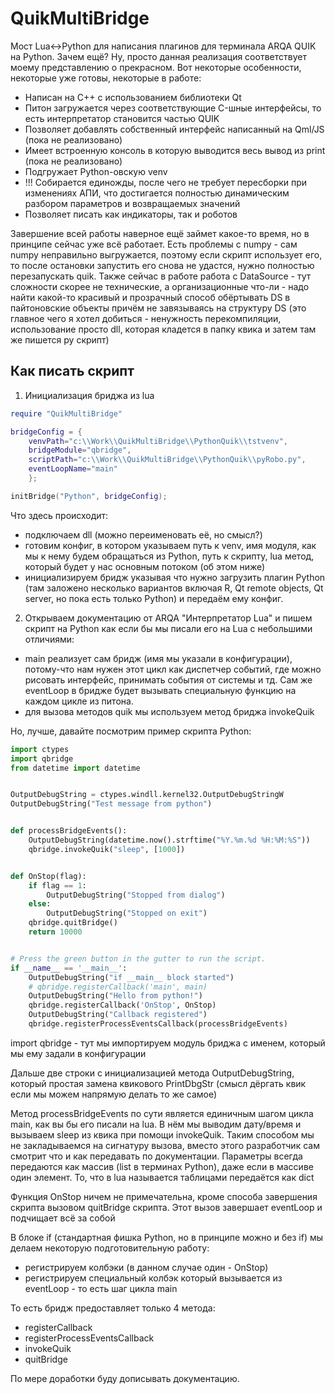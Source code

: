 # QuikMultiBridge

Мост Lua<->Python для написания плагинов для терминала ARQA QUIK на Python. Зачем ещё? Ну, просто данная реализация соответствует моему представлению о прекрасном. Вот некоторые особенности, некоторые уже готовы, некоторые в работе:
- Написан на C++ с использованием библиотеки Qt
- Питон загружается через соответствующие C-шные интерфейсы, то есть интерпретатор становится частью QUIK
- Позволяет добавлять собственный интерфейс написанный на Qml/JS (пока не реализовано)
- Имеет встроенную консоль в которую выводится весь вывод из print (пока не реализовано)
- Подгружает Python-овскую venv
- !!! Собирается единожды, после чего не требует пересборки при изменениях АПИ, что достигается полностью динамическим разбором параметров и возвращаемых значений
- Позволяет писать как индикаторы, так и роботов

Завершение всей работы наверное ещё займет какое-то время, но в принципе сейчас уже всё работает. Есть проблемы с numpy - сам numpy неправильно выгружается, поэтому если скрипт использует его, то после остановки запустить его снова не удастся, нужно полностью перезапускать quik. Также сейчас в работе работа с DataSource - тут сложности скорее не технические, а организационные что-ли - надо найти какой-то красивый и прозрачный способ обёртывать DS в пайтоновские объекты причём не завязываясь на структуру DS (это главное чего я хотел добиться - ненужность перекомпиляции, использование просто dll, которая кладется в папку квика и затем там же пишется py скрипт)
## Как писать скрипт
1. Инициализация бриджа из lua
```lua
require "QuikMultiBridge"

bridgeConfig = {
    venvPath="c:\\Work\\QuikMultiBridge\\PythonQuik\\tstvenv",
    bridgeModule="qbridge",
    scriptPath="c:\\Work\\QuikMultiBridge\\PythonQuik\\pyRobo.py",
    eventLoopName="main"
    };

initBridge("Python", bridgeConfig);
```
Что здесь происходит:
- подключаем dll (можно переименовать её, но смысл?)
- готовим конфиг, в котором указываем путь к venv, имя модуля, как мы к нему будем обращаться из Python, путь к скрипту, lua метод, который будет у нас основным потоком (об этом ниже)
- инициализируем бридж указывая что нужно загрузить плагин Python (там заложено несколько вариантов включая R, Qt remote objects, Qt server, но пока есть только Python) и передаём ему конфиг.
2. Открываем документацию от ARQA "Интерпретатор Lua" и пишем скрипт на Python как если бы мы писали его на Lua с небольшими отличиями:
- main реализует сам бридж (имя мы указали в конфигурации), потому-что нам нужен этот цикл как диспетчер событий, где можно рисовать интерфейс, принимать события от системы и тд. Сам же eventLoop в бридже будет вызывать специальную функцию на каждом цикле из питона.
- для вызова методов quik мы используем метод бриджа invokeQuik

Но, лучше, давайте посмотрим пример скрипта Python:
```python
import ctypes
import qbridge
from datetime import datetime


OutputDebugString = ctypes.windll.kernel32.OutputDebugStringW
OutputDebugString("Test message from python")


def processBridgeEvents():
    OutputDebugString(datetime.now().strftime("%Y.%m.%d %H:%M:%S"))
    qbridge.invokeQuik("sleep", [1000])


def OnStop(flag):
    if flag == 1:
        OutputDebugString("Stopped from dialog")
    else:
        OutputDebugString("Stopped on exit")
    qbridge.quitBridge()
    return 10000


# Press the green button in the gutter to run the script.
if __name__ == '__main__':
    OutputDebugString("if __main__ block started")
    # qbridge.registerCallback('main', main)
    OutputDebugString("Hello from python!")
    qbridge.registerCallback('OnStop', OnStop)
    OutputDebugString("Callback registered")
    qbridge.registerProcessEventsCallback(processBridgeEvents)

```
import qbridge - тут мы импортируем модуль бриджа с именем, который мы ему задали в конфигурации

Дальше две строки с инициализацией метода OutputDebugString, который простая замена квикового PrintDbgStr (смысл дёргать квик если мы можем напрямую делать то же самое)

Метод processBridgeEvents по сути является единичным шагом цикла main, как вы бы его писали на lua. В нём мы выводим дату/время и вызываем sleep из квика при помощи invokeQuik. Таким способом мы не закладываемся на сигнатуру вызова, вместо этого разработчик сам смотрит что и как передавать по документации. Параметры всегда передаются как массив (list в терминах Python), даже если в массиве один элемент. То, что в lua называется таблицами передаётся как dict

Функция OnStop ничем не примечательна, кроме способа завершения скрипта вызовом quitBridge скрипта. Этот вызов завершает eventLoop и подчищает всё за собой

В блоке if (стандартная фишка Python, но в принципе можно и без if) мы делаем некоторую подготовительную работу:
- регистрируем колбэки (в данном случае один - OnStop)
- регистрируем специальный колбэк который вызывается из eventLoop - то есть шаг цикла main

То есть бридж предоставляет только 4 метода:
- registerCallback
- registerProcessEventsCallback
- invokeQuik
- quitBridge

По мере доработки буду дописывать документацию.


